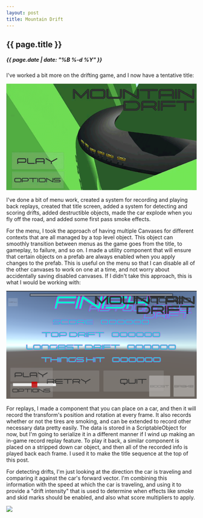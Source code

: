 ```yaml
---
layout: post
title: Mountain Drift
---
```

{{ page.title }}
----------------
<h5>{{ page.date | date: "%B %-d %Y" }}</h5>

I've worked a bit more on the drifting game, and I now have a tentative title:

<img src="/images/2017/Jan/MountainDrift.gif">

I've done a bit of menu work, created a system for recording and playing back
replays, created that title screen, added a system for detecting and scoring drifts,
added destructible objects, made the car explode when you fly off the road, and
added some first pass smoke effects.

For the menu, I took the approach of having multiple Canvases for different contexts
that are all managed by a top level object. This object can smoothly transition
between menus as the game goes from the title, to gameplay, to failure, and so on.
I made a utility component that will ensure that certain objects on a prefab are
always enabled when you apply changes to the prefab. This is useful on the menu
so that I can disable all of the other canvases to work on one at a time, and not
worry about accidentally saving disabled canvases. If I didn't take this approach,
this is what I would be working with:

<img src="/images/2017/Jan/Menus.png">

For replays, I made a component that you can place on a car, and then it will
record the transform's position and rotation at every frame. It also records whether
or not the tires are smoking, and can be extended to record other necessary data
pretty easily. The data is stored in a ScriptableObject for now, but I'm going to
serialize it in a different manner if I wind up making an in-game record replay
feature. To play it back, a similar component is placed on a stripped down car
object, and then all of the recorded info is played back each frame. I used it to
make the title sequence at the top of this post.

For detecting drifts, I'm just looking at the direction the car is traveling and
comparing it against the car's forward vector. I'm combining this information with
the speed at which the car is traveling, and using it to provide a "drift intensity"
that is used to determine when effects like smoke and skid marks should be enabled,
and also what score multipliers to apply.

<img src="/images/2017/Jan/DriftScore.gif">
